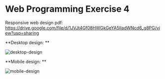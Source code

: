 # Web Programming Exercise 4
Responsive web design pdf: 
https://drive.google.com/file/d/1JVJt4Gf08HWGkGeYA5IladWNcd6_g8PG/view?usp=sharing

**Desktop design:  **

![desktop-design](https://github.com/user-attachments/assets/a97166e4-1db8-4aee-a6c3-eeea71a127da)

**Mobile design:  **

![mobile-design](https://github.com/user-attachments/assets/4185daba-4680-49ec-a451-bd9331ab4801)
